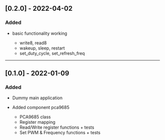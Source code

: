 ## [0.2.0] - 2022-04-02

### Added

- basic functionality working

   - write8, read8
   - wakeup, sleep, restart
   - set_duty_cycle, set_refresh_freq

-----------------------------------------------------------

## [0.1.0] - 2022-01-09

### Added

- Dummy main application

- Added component pca9685

   - PCA9685 class
   - Register mapping
   - Read/Write register functions + tests
   - Set PWM & Frequency functions + tests